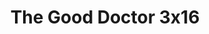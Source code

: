---
layout: episodios
title: "The Good Doctor 3x16"
url_serie_padre: 'the-good-doctor/temporada-3'
category: 'series'
capitulo: 'yes'
anio: '2019'
prev: 'capitulo-15'
proximo: 'capitulo-17'
sandbox: allow-same-origin allow-forms
idioma: 'Subtitulado'
calidad: 'Full HD'
reproductor: 'fembed'
image_banner: 'https://res.cloudinary.com/dmsdzouoo/image/upload/v1569378782/edLV34FXx1iFJA3hbZE7SYRSS4m-min_a6jdfg.jpg'
reproductores_fembed: ["https://www.seriemega.site/v/434-6izjwpx50p3","Subtitulado","https://feurl.com/v/05j27cl0d42dpq7","Subtitulado","https://feurl.com/v/24n-df2pywmm126","Subtitulado","https://feurl.com/v/kg8e5b38z1dme4e","Subtitulado","https://api.cuevana3.io/stream/index.php?file=ek5lbm9xYWNrS0xYMTZLa2xNbkdvY3ZTb3BtZng4TGp6ZFpobGFMUGtOelcwcUZmbWRIVzRkakVuS0JnbEplcG1KUnNZSlRTMGViVTBxZGdsdEhPb3N2VFkzTmt0SktzbDl4cFlLRFNsWmJheEorYmw5R2wyTmZIbUd4a2w1bWxuSmxrWm1TVG9PUFQxcWVScDl2UjJLSFdtS1NjeHc9PQ","Subtitulado","https://player.premiumstream.live/player.php?id=MTMwNw&sub=https://sub.cuevana2.io/vtt-sub/sub7/The.Good.Doctor.03x16.vtt","Subtitulado","https://player.openloadpremium.com/player.php?id=MTIwMw","Subtitulado","https://gdriveplayer.co/embed2.php?link=cbxc2UNa2mN4TBTuGLuGIwts4pwN3S0B%252BOcS%252F4j6YDypvALz2OVP%252FfSwN61sFZcftyUavIcde943SAaZBNeQk%252FlnqmJWQ9XXbtt4edBTgn37mJzTBKEk1%252BQ7Aoi43E6MFt5sW2ZbMj2rvftlL7bWfnAOUq%252BYIw22MjZAV2hbbHieftvw8u8ElfimgRv7MJBhOVW8RyMXjrlkpxtQZmkX0z","Subtitulado"]
tags:
- Drama
---